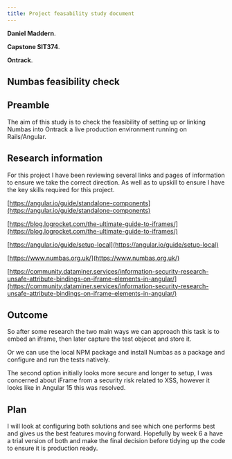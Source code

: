```yaml
---
title: Project feasability study document
---
```


**Daniel Maddern**.

**Capstone SIT374**.

**Ontrack**.

## Numbas feasibility check

## Preamble

The aim of this study is to check the feasibility of setting up or linking Numbas into Ontrack a
live production environment running on Rails/Angular.

## Research information

For this project I have been reviewing several links and pages of information to ensure we take the
correct direction. As well as to upskill to ensure I have the key skills required for this project.

[https://angular.io/guide/standalone-components](https://angular.io/guide/standalone-components)

[https://blog.logrocket.com/the-ultimate-guide-to-iframes/](https://blog.logrocket.com/the-ultimate-guide-to-iframes/)

[https://angular.io/guide/setup-local](https://angular.io/guide/setup-local)

[https://www.numbas.org.uk/](https://www.numbas.org.uk/)

[https://community.dataminer.services/information-security-research-unsafe-attribute-bindings-on-iframe-elements-in-angular/](https://community.dataminer.services/information-security-research-unsafe-attribute-bindings-on-iframe-elements-in-angular/)

## Outcome

So after some research the two main ways we can approach this task is to embed an iframe, then later
capture the test objecet and store it.

Or we can use the local NPM package and install Numbas as a package and configure and run the tests
natively.

The second option initially looks more secure and longer to setup, I was concerned about iFrame from
a security risk related to XSS, however it looks like in Angular 15 this was resolved.

## Plan

I will look at configuring both solutions and see which one performs best and gives us the best
features moving forward. Hopefully by week 6 a have a trial version of both and make the final
decision before tidying up the code to ensure it is production ready.
